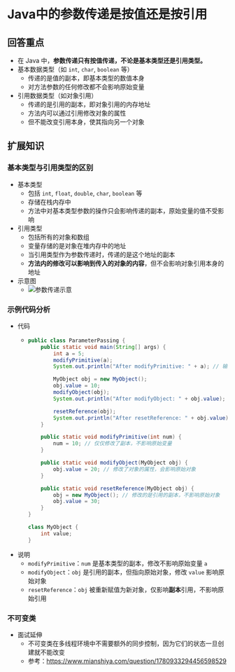 # Java中的参数传递是按值还是按引用

## 回答重点
- 在 Java 中，**参数传递只有按值传递，不论是基本类型还是引用类型。**
- 基本数据类型（如 `int`, `char`, `boolean` 等）
  - 传递的是值的副本，即基本类型的数值本身
  - 对方法参数的任何修改都不会影响原始变量
- 引用数据类型（如对象引用）
  - 传递的是引用的副本，即对象引用的内存地址
  - 方法内可以通过引用修改对象的属性
  - 但不能改变引用本身，使其指向另一个对象

## 扩展知识
### 基本类型与引用类型的区别
- 基本类型
  - 包括 `int`, `float`, `double`, `char`, `boolean` 等
  - 存储在栈内存中
  - 方法中对基本类型参数的操作只会影响传递的副本，原始变量的值不受影响
- 引用类型
  - 包括所有的对象和数组
  - 变量存储的是对象在堆内存中的地址
  - 当引用类型作为参数传递时，传递的是这个地址的副本
  - **方法内的修改可以影响到传入的对象的内容**，但不会影响对象引用本身的地址
- 示意图
  - ![参数传递示意](https://pic.code-nav.cn/mianshiya/question_picture/1772087337535152129/4VszJ2DN_410280b2-919d-4e4d-953e-fd8350f95a99_mianshiya.png)

### 示例代码分析
- 代码
  - ```java
    public class ParameterPassing {
        public static void main(String[] args) {
            int a = 5;
            modifyPrimitive(a);
            System.out.println("After modifyPrimitive: " + a); // 输出: 5

            MyObject obj = new MyObject();
            obj.value = 10;
            modifyObject(obj);
            System.out.println("After modifyObject: " + obj.value); // 输出: 20

            resetReference(obj);
            System.out.println("After resetReference: " + obj.value); // 输出: 20
        }

        public static void modifyPrimitive(int num) {
            num = 10; // 仅仅修改了副本，不影响原始变量
        }

        public static void modifyObject(MyObject obj) {
            obj.value = 20; // 修改了对象的属性，会影响原始对象
        }

        public static void resetReference(MyObject obj) {
            obj = new MyObject(); // 修改的是引用的副本，不影响原始对象
            obj.value = 30;
        }
    }

    class MyObject {
        int value;
    }
    ```
- 说明
  - `modifyPrimitive`：`num` 是基本类型的副本，修改不影响原始变量 `a`
  - `modifyObject`：`obj` 是引用的副本，但指向原始对象，修改 `value` 影响原始对象
  - `resetReference`：`obj` 被重新赋值为新对象，仅影响**副本**引用，不影响原始引用

### 不可变类
- 面试延伸
  - 不可变类在多线程环境中不需要额外的同步控制，因为它们的状态一旦创建就不能改变
  - 参考：<https://www.mianshiya.com/question/1780933294456598529>
